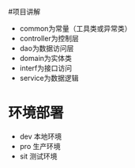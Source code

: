#项目讲解
- common为常量（工具类或异常类）
- controller为控制层
- dao为数据访问层
- domain为实体类
- interf为接口访问
- service为数据逻辑 
# 环境部署
- dev 本地环境
- pro 生产环境
- sit 测试环境
